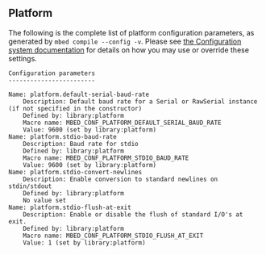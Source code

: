 <h2 id="configuration-platform">Platform</h2>

The following is the complete list of platform configuration parameters, as generated by `mbed compile --config -v`. Please see [the Configuration system documentation](/docs/tools/config_system.md) for details on how you may use or override these settings.

```
Configuration parameters
------------------------

Name: platform.default-serial-baud-rate
    Description: Default baud rate for a Serial or RawSerial instance (if not specified in the constructor)
    Defined by: library:platform
    Macro name: MBED_CONF_PLATFORM_DEFAULT_SERIAL_BAUD_RATE
    Value: 9600 (set by library:platform)
Name: platform.stdio-baud-rate
    Description: Baud rate for stdio
    Defined by: library:platform
    Macro name: MBED_CONF_PLATFORM_STDIO_BAUD_RATE
    Value: 9600 (set by library:platform)
Name: platform.stdio-convert-newlines
    Description: Enable conversion to standard newlines on stdin/stdout
    Defined by: library:platform
    No value set
Name: platform.stdio-flush-at-exit
    Description: Enable or disable the flush of standard I/O's at exit.
    Defined by: library:platform
    Macro name: MBED_CONF_PLATFORM_STDIO_FLUSH_AT_EXIT
    Value: 1 (set by library:platform)
```
